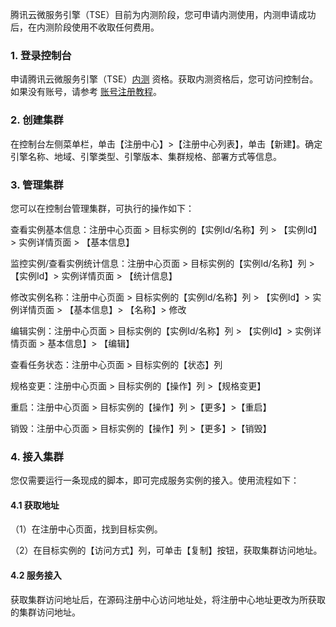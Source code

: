 腾讯云微服务引擎（TSE）目前为内测阶段，您可申请内测使用，内测申请成功后，在内测阶段使用不收取任何费用。

### 1. 登录控制台
申请腾讯云微服务引擎（TSE）[内测](https://cloud.tencent.com/apply/p/0pt7w7m6ox8h) 资格。获取内测资格后，您可访问控制台。如果没有账号，请参考 [账号注册教程](https://cloud.tencent.com/document/product/378/17985)。

### 2. 创建集群
在控制台左侧菜单栏，单击【注册中心】>【注册中心列表】，单击【新建】。确定引擎名称、地域、引擎类型、引擎版本、集群规格、部署方式等信息。

### 3. 管理集群
您可以在控制台管理集群，可执行的操作如下：

查看实例基本信息：注册中心页面 > 目标实例的【实例Id/名称】列 > 【实例Id】> 实例详情页面 > 【基本信息】

监控实例/查看实例统计信息：注册中心页面 > 目标实例的【实例Id/名称】列 > 【实例Id】> 实例详情页面 > 【统计信息】

修改实例名称：注册中心页面 > 目标实例的【实例Id/名称】列 > 【实例Id】> 实例详情页面 > 【基本信息】> 【名称】> 修改

编辑实例：注册中心页面 > 目标实例的【实例Id/名称】列 > 【实例Id】> 实例详情页面 > 基本信息】> 【编辑】

查看任务状态：注册中心页面 > 目标实例的【状态】列 

规格变更：注册中心页面 > 目标实例的【操作】列 >【规格变更】

重启：注册中心页面 > 目标实例的【操作】列 >【更多】>【重启】

销毁：注册中心页面 > 目标实例的【操作】列 >【更多】>【销毁】

### 4. 接入集群
您仅需要运行一条现成的脚本，即可完成服务实例的接入。使用流程如下：

#### 4.1 获取地址
（1）在注册中心页面，找到目标实例。

（2）在目标实例的【访问方式】列，可单击【复制】按钮，获取集群访问地址。

#### 4.2 服务接入
获取集群访问地址后，在源码注册中心访问地址处，将注册中心地址更改为所获取的集群访问地址。


